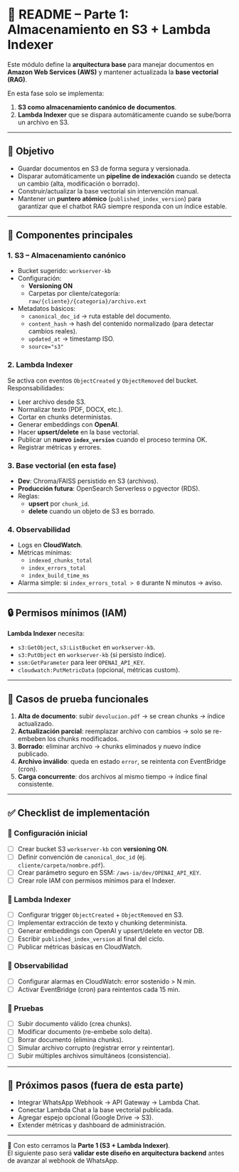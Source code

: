# 📘 README – Parte 1: Almacenamiento en S3 + Lambda Indexer

Este módulo define la **arquitectura base** para manejar documentos en **Amazon Web Services (AWS)** y mantener actualizada la **base vectorial (RAG)**.  

En esta fase solo se implementa:  
1. **S3 como almacenamiento canónico de documentos**.  
2. **Lambda Indexer** que se dispara automáticamente cuando se sube/borra un archivo en S3.  

---

## 🎯 Objetivo
- Guardar documentos en S3 de forma segura y versionada.  
- Disparar automáticamente un **pipeline de indexación** cuando se detecta un cambio (alta, modificación o borrado).  
- Construir/actualizar la base vectorial sin intervención manual.  
- Mantener un **puntero atómico** (`published_index_version`) para garantizar que el chatbot RAG siempre responda con un índice estable.  

---

## 📂 Componentes principales

### 1. **S3 – Almacenamiento canónico**
- Bucket sugerido: `workserver-kb`  
- Configuración:
  - **Versioning ON**  
  - Carpetas por cliente/categoría: `raw/{cliente}/{categoria}/archivo.ext`  
- Metadatos básicos:
  - `canonical_doc_id` → ruta estable del documento.  
  - `content_hash` → hash del contenido normalizado (para detectar cambios reales).  
  - `updated_at` → timestamp ISO.  
  - `source="s3"`  

### 2. **Lambda Indexer**
Se activa con eventos `ObjectCreated` y `ObjectRemoved` del bucket.  
Responsabilidades:  
- Leer archivo desde S3.  
- Normalizar texto (PDF, DOCX, etc.).  
- Cortar en chunks deterministas.  
- Generar embeddings con **OpenAI**.  
- Hacer **upsert/delete** en la base vectorial.  
- Publicar un **nuevo `index_version`** cuando el proceso termina OK.  
- Registrar métricas y errores.  

### 3. **Base vectorial (en esta fase)**
- **Dev**: Chroma/FAISS persistido en S3 (archivos).  
- **Producción futura**: OpenSearch Serverless o pgvector (RDS).  
- Reglas:
  - **upsert** por `chunk_id`.  
  - **delete** cuando un objeto de S3 es borrado.  

### 4. **Observabilidad**
- Logs en **CloudWatch**.  
- Métricas mínimas:  
  - `indexed_chunks_total`  
  - `index_errors_total`  
  - `index_build_time_ms`  
- Alarma simple: si `index_errors_total > 0` durante N minutos → aviso.  

---

## 🔒 Permisos mínimos (IAM)

**Lambda Indexer** necesita:  
- `s3:GetObject`, `s3:ListBucket` en `workserver-kb`.  
- `s3:PutObject` en `workserver-kb` (si persisto índice).  
- `ssm:GetParameter` para leer `OPENAI_API_KEY`.  
- `cloudwatch:PutMetricData` (opcional, métricas custom).  

---

## 🧪 Casos de prueba funcionales

1. **Alta de documento**: subir `devolucion.pdf` → se crean chunks → índice actualizado.  
2. **Actualización parcial**: reemplazar archivo con cambios → solo se re-embeben los chunks modificados.  
3. **Borrado**: eliminar archivo → chunks eliminados y nuevo índice publicado.  
4. **Archivo inválido**: queda en estado `error`, se reintenta con EventBridge (cron).  
5. **Carga concurrente**: dos archivos al mismo tiempo → índice final consistente.  

---

## ✅ Checklist de implementación

### 🔹 Configuración inicial
- [ ] Crear bucket S3 `workserver-kb` con **versioning ON**.  
- [ ] Definir convención de `canonical_doc_id` (ej. `cliente/carpeta/nombre.pdf`).  
- [ ] Crear parámetro seguro en SSM: `/aws-ia/dev/OPENAI_API_KEY`.  
- [ ] Crear role IAM con permisos mínimos para el Indexer.  

### 🔹 Lambda Indexer
- [ ] Configurar trigger `ObjectCreated` + `ObjectRemoved` en S3.  
- [ ] Implementar extracción de texto y chunking determinista.  
- [ ] Generar embeddings con OpenAI y upsert/delete en vector DB.  
- [ ] Escribir `published_index_version` al final del ciclo.  
- [ ] Publicar métricas básicas en CloudWatch.  

### 🔹 Observabilidad
- [ ] Configurar alarmas en CloudWatch: error sostenido > N min.  
- [ ] Activar EventBridge (cron) para reintentos cada 15 min.  

### 🔹 Pruebas
- [ ] Subir documento válido (crea chunks).  
- [ ] Modificar documento (re-embebe solo delta).  
- [ ] Borrar documento (elimina chunks).  
- [ ] Simular archivo corrupto (registrar error y reintentar).  
- [ ] Subir múltiples archivos simultáneos (consistencia).  

---

## 🚀 Próximos pasos (fuera de esta parte)
- Integrar WhatsApp Webhook → API Gateway → Lambda Chat.  
- Conectar Lambda Chat a la base vectorial publicada.  
- Agregar espejo opcional (Google Drive → S3).  
- Extender métricas y dashboard de administración.  

---

📌 Con esto cerramos la **Parte 1 (S3 + Lambda Indexer)**.  
El siguiente paso será **validar este diseño en arquitectura backend** antes de avanzar al webhook de WhatsApp.  
